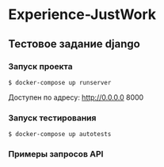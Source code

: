 # Experience-JustWork

## Тестовое задание django

### Запуск проекта
```console
$ docker‐compose up runserver
```
Доступен по адресу: http://0.0.0.0 8000

### Запуск тестирования

```console
$ docker‐compose up autotests
```

### Примеры запросов API